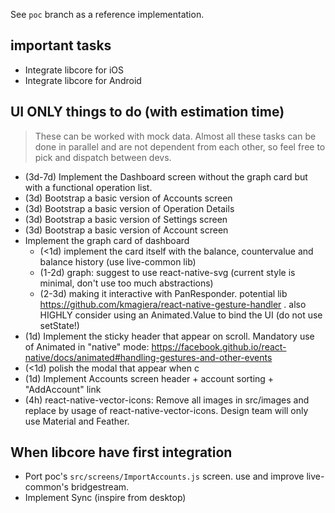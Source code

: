 See `poc` branch as a reference implementation.

## important tasks

- Integrate libcore for iOS
- Integrate libcore for Android

## UI ONLY things to do (with estimation time)

> These can be worked with mock data.
> Almost all these tasks can be done in parallel and are not dependent from each other, so feel free to pick and dispatch between devs. 

- (3d-7d) Implement the Dashboard screen without the graph card but with a functional operation list.
- (3d) Bootstrap a basic version of Accounts screen
- (3d) Bootstrap a basic version of Operation Details
- (3d) Bootstrap a basic version of Settings screen
- (3d) Bootstrap a basic version of Account screen
- Implement the graph card of dashboard
  - (<1d) implement the card itself with the balance, countervalue and balance history (use live-common lib)
  - (1-2d) graph: suggest to use react-native-svg (current style is minimal, don't use too much abstractions)
  - (2-3d) making it interactive with PanResponder. potential lib https://github.com/kmagiera/react-native-gesture-handler . also HIGHLY consider using an Animated.Value to bind the UI (do not use setState!)
- (1d) Implement the sticky header that appear on scroll. Mandatory use of Animated in "native" mode: https://facebook.github.io/react-native/docs/animated#handling-gestures-and-other-events
- (<1d) polish the modal that appear when c
- (1d) Implement Accounts screen header + account sorting + "AddAccount" link
- (4h) react-native-vector-icons: Remove all images in src/images and replace by usage of react-native-vector-icons. Design team will only use Material and Feather.

## When libcore have first integration

- Port poc's `src/screens/ImportAccounts.js` screen. use and improve live-common's bridgestream.
- Implement Sync (inspire from desktop)
